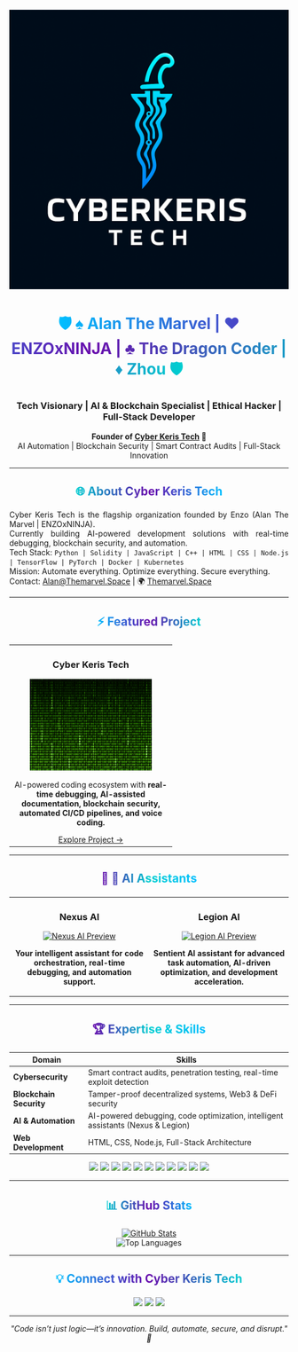 <!-- ========================== -->
<!--    ENZOxNINJA FLAGSHIP PORTFOLIO README -->
<!-- ========================== -->

<p align="center">
  <img src="ChatGPT Image Sep 28, 2025, 06_52_22 PM.png" alt="Cyber Keris Tech Banner" width="800"/>
</p>

# <p align="center"><span style="background: linear-gradient(90deg, #00BFFF, #6A0DAD, #00CED1); -webkit-background-clip: text; color: transparent;">🛡️ ♠️ Alan The Marvel | ♥️ ENZOxNINJA  | ♣️ The Dragon Coder | ♦️ Zhou 🛡️</span></p>
### <p align="center">Tech Visionary | AI & Blockchain Specialist | Ethical Hacker | Full-Stack Developer</p>

<p align="center">
<strong>Founder of <a href="https://Themarvel.Space">Cyber Keris Tech</a> 🚀</strong><br>
AI Automation | Blockchain Security | Smart Contract Audits | Full-Stack Innovation
</p>

---

## <p align="center"><span style="background: linear-gradient(90deg,#00CED1,#6A0DAD,#00BFFF);-webkit-background-clip:text;color:transparent;">🌐 About Cyber Keris Tech</span></p>

<p align="justify">
Cyber Keris Tech is the flagship organization founded by Enzo (Alan The Marvel | ENZOxNINJA).<br>
Currently building AI-powered development solutions with real-time debugging, blockchain security, and automation.<br>
Tech Stack: <code>Python | Solidity | JavaScript | C++ | HTML | CSS | Node.js | TensorFlow | PyTorch | Docker | Kubernetes</code><br>
Mission: Automate everything. Optimize everything. Secure everything.<br>
Contact: <a href="mailto:Alan@Themarvel.Space">Alan@Themarvel.Space</a> | 🌍 <a href="https://Themarvel.Space">Themarvel.Space</a>
</p>

---

## <p align="center"><span style="background: linear-gradient(90deg,#00BFFF,#6A0DAD,#00CED1);-webkit-background-clip:text;color:transparent;">⚡ Featured Project</span></p>

<div align="center">

<table>
<tr>
<td align="center" width="280px">
  <h3>Cyber Keris Tech</h3>
  <a href="https://Themarvel.Space">
    <img src="195-1950897_matrix-code-animation-gif-free-animated-background-binary.gif" width="220" alt="Cyber Keris Tech Preview"/>
  </a>
  <p>AI-powered coding ecosystem with <strong>real-time debugging, AI-assisted documentation, blockchain security, automated CI/CD pipelines, and voice coding.</strong></p>
  <a href="https://Themarvel.Space">Explore Project →</a>
</td>
</tr>
</table>

</div>

---

## <p align="center"><span style="background: linear-gradient(90deg,#6A0DAD,#00CED1,#00BFFF);-webkit-background-clip:text;color:transparent;">🤖 🫆 AI Assistants</span></p>

<div align="center">

<table>
<tr>
<td align="center" width="280px">
  <h3>Nexus AI</h3>
  <a href="https://Themarvel.Space">
    <img src="https://media.giphy.com/media/26gR0lQ9SVeeq9QvG/giphy.gif" width="220" alt="Nexus AI Preview"/>
  </a>
  <p><strong>Your intelligent assistant for code orchestration, real-time debugging, and automation support.</strong></p>
</td>
<td align="center" width="280px">
  <h3>Legion AI</h3>
  <a href="https://Themarvel.Space">
    <img src="https://media.giphy.com/media/l41lFw057lAJQMwg0/giphy.gif" width="220" alt="Legion AI Preview"/>
  </a>
  <p><strong>Sentient AI assistant for advanced task automation, AI-driven optimization, and development acceleration.</strong></p>
</td>
</tr>
</table>

</div>

---

## <p align="center"><span style="background: linear-gradient(90deg,#6A0DAD,#00CED1,#00BFFF);-webkit-background-clip:text;color:transparent;">🏆 Expertise & Skills</span></p>

<div align="center">

| Domain | Skills |
|--------|--------|
| **Cybersecurity** | Smart contract audits, penetration testing, real-time exploit detection |
| **Blockchain Security** | Tamper-proof decentralized systems, Web3 & DeFi security |
| **AI & Automation** | AI-powered debugging, code optimization, intelligent assistants (Nexus & Legion) |
| **Web Development** | HTML, CSS, Node.js, Full-Stack Architecture |

</div>

<p align="center">
<img src="https://img.shields.io/badge/Python-3776AB?style=for-the-badge&logo=python&logoColor=white">
<img src="https://img.shields.io/badge/Solidity-363636?style=for-the-badge&logo=solidity&logoColor=white">
<img src="https://img.shields.io/badge/JavaScript-F7DF1E?style=for-the-badge&logo=javascript&logoColor=black">
<img src="https://img.shields.io/badge/C++-00599C?style=for-the-badge&logo=c%2B%2B&logoColor=white">
<img src="https://img.shields.io/badge/HTML-E34F26?style=for-the-badge&logo=html5&logoColor=white">
<img src="https://img.shields.io/badge/CSS-1572B6?style=for-the-badge&logo=css3&logoColor=white">
<img src="https://img.shields.io/badge/Node.js-339933?style=for-the-badge&logo=node.js&logoColor=white">
<img src="https://img.shields.io/badge/TensorFlow-FF6F00?style=for-the-badge&logo=tensorflow&logoColor=white">
<img src="https://img.shields.io/badge/PyTorch-EE4C2C?style=for-the-badge&logo=pytorch&logoColor=white">
<img src="https://img.shields.io/badge/Docker-2496ED?style=for-the-badge&logo=docker&logoColor=white">
<img src="https://img.shields.io/badge/Kubernetes-326CE5?style=for-the-badge&logo=kubernetes&logoColor=white">
</p>

---

## <p align="center"><span style="background: linear-gradient(90deg,#00CED1,#6A0DAD,#00BFFF);-webkit-background-clip:text;color:transparent;">📊 GitHub Stats</span></p>

<div align="center">

[![GitHub Stats](https://github-readme-stats.vercel.app/api?username=ENZOxNINJA&show_icons=true&theme=radical&count_private=true)](https://github.com/ENZOxNINJA)  
![Top Languages](https://github-readme-stats.vercel.app/api/top-langs/?username=ENZOxNINJA&layout=compact&theme=radical)

</div>

---

## <p align="center"><span style="background: linear-gradient(90deg,#00BFFF,#6A0DAD,#00CED1);-webkit-background-clip:text;color:transparent;">💡 Connect with Cyber Keris Tech</span></p>

<div align="center">
<a href="https://Themarvel.Space"><img src="https://img.shields.io/badge/Website-Themarvel.Space-blue?style=for-the-badge&logo=internet-explorer&logoColor=white"></a>
<a href="https://github.com/ENZOxNINJA"><img src="https://img.shields.io/badge/GitHub-ENZOxNINJA-black?style=for-the-badge&logo=github&logoColor=white"></a>
<a href="mailto:Alan@Themarvel.Space"><img src="https://img.shields.io/badge/Email-Alan@Themarvel.Space-red?style=for-the-badge&logo=gmail&logoColor=white"></a>
</div>

---

<p align="center">
<em>"Code isn’t just logic—it’s innovation. Build, automate, secure, and disrupt." 🚀</em>
</p>
